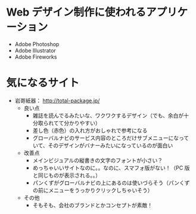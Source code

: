 # Web デザイン制作に使われるアプリケーション
- Adobe Photoshop
- Adobe Illustrator
- Adobe Fireworks

# 気になるサイト
- 岩嵜紙器： http://total-package.jp/
    - 良い点
        - 雑誌を読んでるみたいな、ワクワクするデザイン（でも、余白が十分取られてて分かりやすい）
        - 差し色（赤色）の入れ方がおしゃれで参考になる
        - グローバルナビのサービス内容のところだけサブメニューになっていて、そのデザインがバナーみたいになっているのが面白い
    - 改善点
        - メインビジュアルの縦書きの文字のフォントが小さい？
        - めっちゃいいサイトなのに。。なのに、スマフォ版がない！（PC 版と同じものが表示される。。）
        - パンくずがグローバルナビの上にあるのは使いづらそう（パンくずの前にメニューをうっかりクリックしちゃいそう）
    - その他
        - そもそも、会社のブランドとかコンセプトが素敵！
